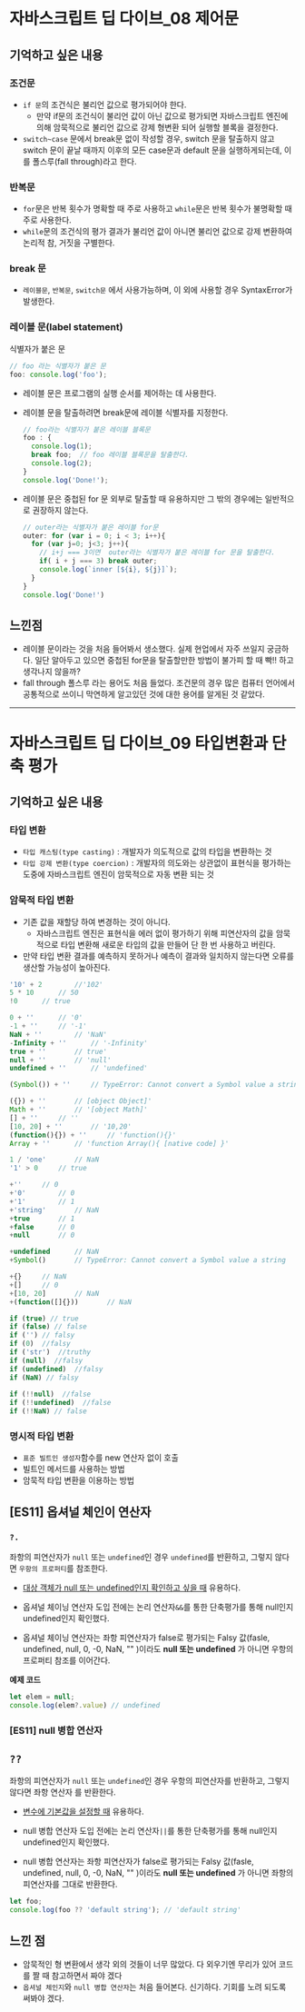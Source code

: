 # 자바스크립트 딥 다이브_08 제어문



## 기억하고 싶은 내용

### 조건문

- `if 문`의 조건식은 불리언 값으로 평가되어야 한다.
  - 만약 if문의 조건식이 불리언 값이 아닌 값으로 평가되면 자바스크립트 엔진에 의해 암묵적으로 불리언 값으로 강제 형변환 되어 실행할 블록을 결정한다.
- `switch~case` 문에서 break문 없이 작성할 경우, switch 문을 탈출하지 않고 switch 문이 끝날 때까지 이후의 모든 case문과 default 문을 실행하게되는데, 이를 폴스루(fall through)라고 한다.

### 반복문

- `for`문은 반복 횟수가 명확할 때 주로 사용하고 `while`문은 반복 횟수가 불명확할 때 주로 사용한다.
- `while`문의 조건식의 평가 결과가 불리언 값이 아니면 불리언 값으로 강제 변환하여 논리적 참, 거짓을 구별한다.

### break 문

- `레이블문`, `반복문`, `switch문` 에서 사용가능하며, 이 외에 사용할 경우 SyntaxError가 발생한다.



### 레이블 문(label statement)

식별자가 붙은 문

```javascript
// foo 라는 식별자가 붙은 문
foo: console.log('foo');
```

- 레이블 문은 프로그램의 실행 순서를 제어하는 데 사용한다.

- 레이블 문을 탈출하려면 break문에 레이블 식별자를 지정한다.

  ```javascript
  // foo라는 식별자가 붙은 레이블 블록문
  foo : {
  	console.log(1);
    break foo;	// foo 레이블 블록문을 탈출한다.
    console.log(2);
  }
  console.log('Done!');
  ```

- 레이블 문은 중첩된 for 문 외부로 탈출할 때 유용하지만 그 밖의 경우에는 일반적으로 권장하지 않는다.

  ```javascript
  // outer라는 식별자가 붙은 레이블 for문
  outer: for (var i = 0; i < 3; i++){
    for (var j=0; j<3; j++){
      // i+j === 3이면  outer라는 식별자가 붙은 레이블 for 문을 탈출한다.
      if( i + j === 3) break outer;
      console.log(`inner [${i}, ${j}]`);
    }
  }
  console.log('Done!')
  ```

  



## 느낀점

- 레이블 문이라는 것을 처음 들어봐서 생소했다. 실제 현업에서 자주 쓰일지 궁금하다. 일단 알아두고 있으면 중첩된 for문을 탈출할만한 방법이 불가피 할 때 빡!! 하고 생각나지 않을까?
- fall through 폴스루 라는 용어도 처음 들었다. 조건문의 경우 많은 컴퓨터 언어에서 공통적으로 쓰이니 막연하게 알고있던 것에 대한 용어를 알게된 것 같았다.



----

# 자바스크립트 딥 다이브_09 타입변환과 단축 평가



## 기억하고 싶은 내용

### 타입 변환

- `타입 캐스팅(type casting)` : 개발자가 의도적으로 값의 타입을 변환하는 것
- `타입 강제 변환(type coercion)` : 개발자의 의도와는 상관없이 표현식을 평가하는 도중에 자바스크립트 엔진이 암묵적으로 자동 변환 되는 것



### 암묵적 타입 변환

- 기존 값을 재할당 하여 변경하는 것이 아니다.
  - 자바스크립트 엔진은 표현식을 에러 없이 평가하기 위해 피연산자의 값을 암묵적으로 타입 변환해 새로운 타입의 값을 만들어 단 한 번 사용하고 버린다.
- 만약 타입 변환 결과를 예측하지 못하거나 예측이 결과와 일치하지 않는다면 오류를 생산할 가능성이 높아진다.

```javascript
'10' + 2		//'102'
5 * 10		// 50
!0		// true

0 + ''		// '0'
-1 + ''		// '-1'
NaN + ''		// 'NaN'
-Infinity + ''		// '-Infinity'
true + ''		// true'
null + ''		// 'null'
undefined + ''		// 'undefined'

(Symbol()) + ''		// TypeError: Cannot convert a Symbol value a string

({}) + ''		// [object Object]'
Math + ''		// '[object Math]'
[] + ''		// ''
[10, 20] + ''		// '10,20'
(function(){}) + ''		// 'function(){}'
Array + ''		// 'function Array(){ [native code] }'

1 / 'one'		// NaN
'1' > 0		// true

+''		// 0
+'0'		// 0
+'1'		// 1
+'string'		// NaN
+true		// 1
+false		// 0
+null		// 0

+undefined		// NaN
+Symbol()		// TypeError: Cannot convert a Symbol value a string

+{}		// NaN
+[]		// 0
+[10, 20]		// NaN
+(function([]{}))		// NaN

if (true) // true
if (false) // false
if ('') // falsy
if (0)  //falsy
if ('str')  //truthy
if (null)  //falsy
if (undefined)  //falsy
if (NaN) // falsy
  
if (!!null)  //false
if (!!undefined)  //false
if (!!NaN) // false
```



### 명시적 타입 변환

- `표준 빌트인 생성자`함수를 new 연산자 없이 호출
- 빌트인 메서드를 사용하는 방법
- 암묵적 타입 변환을 이용하는 방법





## [ES11] 옵셔널 체인이 연산자

### `?.`

좌항의 피연산자가 `null` 또는 `undefined`인 경우 `undefined`를 반환하고, 그렇지 않다면 `우항의 프로퍼티`를 참조한다.

- <u>대상 객체가 null 또는 undefined인지 확인하고 싶을 때</u> 유용하다.

- 옵셔널 체이닝 연산자 도입 전에는 논리 연산자`&&`를 통한 단축평가를 통해 null인지 undefined인지 확인했다.
- 옵셔널 체이닝 연산자는 좌항 피연산자가 false로 평가되는 Falsy 값(fasle, undefined, null, 0, -0, NaN, "" )이라도 **null 또는 undefined** 가 아니면 우항의 프로퍼티 참조를 이어간다.

**예제 코드**

```javascript
let elem = null;
console.log(elem?.value) // undefined
```





### [ES11] null 병합 연산자

## `??`

좌항의 피연산자가 `null` 또는 `undefined`인 경우 우항의 피연산자를 반환하고, 그렇지 않다면 좌항 연산자 를 반환한다.

- <u>변수에 기본값을 설정할 때</u> 유용하다.

- null 병합 연산자 도입 전에는 논리 연산자`||`를 통한 단축평가를 통해 null인지 undefined인지 확인했다.
- null 병합 연산자는 좌항 피연산자가 false로 평가되는 Falsy 값(fasle, undefined, null, 0, -0, NaN, "" )이라도 **null 또는 undefined** 가 아니면 좌항의 피연산자를 그대로 반환한다.

```javascript
let foo;
console.log(foo ?? 'default string'); // 'default string'
```



## 느낀 점

- 암묵적인 형 변환에서 생각 외의 것들이 너무 많았다. 다 외우기엔 무리가 있어 코드를 짤 때 참고하면서 짜야 겠다
- `옵셔널 체인지`와 `null 병합 연산자`는 처음 들어본다. 신기하다. 기회를 노려 되도록 써봐야 겠다. 